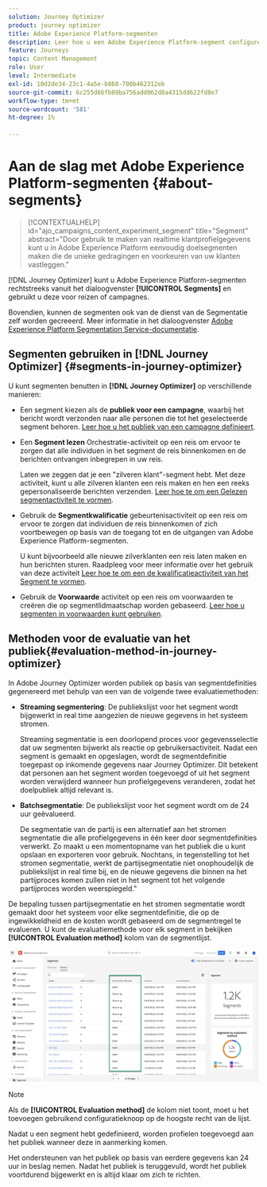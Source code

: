 ```yaml
---
solution: Journey Optimizer
product: journey optimizer
title: Adobe Experience Platform-segmenten
description: Leer hoe u een Adobe Experience Platform-segment configureert
feature: Journeys
topic: Content Management
role: User
level: Intermediate
exl-id: 10d2de34-23c1-4a5e-b868-700b462312eb
source-git-commit: 6c255d66fb89ba756add062d8a4315dd622fd8e7
workflow-type: tm+mt
source-wordcount: '581'
ht-degree: 1%

---
```


# Aan de slag met Adobe Experience Platform-segmenten {#about-segments}

>[!CONTEXTUALHELP]
>id="ajo_campaigns_content_experiment_segment"
>title="Segment"
>abstract="Door gebruik te maken van realtime klantprofielgegevens kunt u in Adobe Experience Platform eenvoudig doelsegmenten maken die de unieke gedragingen en voorkeuren van uw klanten vastleggen."

[!DNL Journey Optimizer]  kunt u Adobe Experience Platform-segmenten rechtstreeks vanuit het dialoogvenster **[!UICONTROL Segments]** en gebruikt u deze voor reizen of campagnes.

Bovendien, kunnen de segmenten ook van de dienst van de Segmentatie zelf worden gecreeerd. Meer informatie in het dialoogvenster [Adobe Experience Platform Segmentation Service-documentatie](https://experienceleague.adobe.com/docs/experience-platform/segmentation/home.html).

## Segmenten gebruiken in [!DNL Journey Optimizer] {#segments-in-journey-optimizer}

U kunt segmenten benutten in **[!DNL Journey Optimizer]** op verschillende manieren:

* Een segment kiezen als de **publiek voor een campagne**, waarbij het bericht wordt verzonden naar alle personen die tot het geselecteerde segment behoren. [Leer hoe u het publiek van een campagne definieert](../campaigns/create-campaign.md#define-the-audience-audience).

* Een **Segment lezen** Orchestratie-activiteit op een reis om ervoor te zorgen dat alle individuen in het segment de reis binnenkomen en de berichten ontvangen inbegrepen in uw reis.

   Laten we zeggen dat je een &quot;zilveren klant&quot;-segment hebt. Met deze activiteit, kunt u alle zilveren klanten een reis maken en hen een reeks gepersonaliseerde berichten verzenden. [Leer hoe te om een Gelezen segmentactiviteit te vormen](../building-journeys/read-segment.md#configuring-segment-trigger-activity).

* Gebruik de **Segmentkwalificatie** gebeurtenisactiviteit op een reis om ervoor te zorgen dat individuen de reis binnenkomen of zich voortbewegen op basis van de toegang tot en de uitgangen van Adobe Experience Platform-segmenten.

   U kunt bijvoorbeeld alle nieuwe zilverklanten een reis laten maken en hun berichten sturen. Raadpleeg voor meer informatie over het gebruik van deze activiteit [Leer hoe te om een de kwalificatieactiviteit van het Segment te vormen](../building-journeys/segment-qualification-events.md).

* Gebruik de **Voorwaarde** activiteit op een reis om voorwaarden te creëren die op segmentlidmaatschap worden gebaseerd. [Leer hoe u segmenten in voorwaarden kunt gebruiken](../building-journeys/condition-activity.md#using-a-segment).

## Methoden voor de evaluatie van het publiek{#evaluation-method-in-journey-optimizer}

In Adobe Journey Optimizer worden publiek op basis van segmentdefinities gegenereerd met behulp van een van de volgende twee evaluatiemethoden:

* **Streaming segmentering**: De publiekslijst voor het segment wordt bijgewerkt in real time aangezien de nieuwe gegevens in het systeem stromen.

   Streaming segmentatie is een doorlopend proces voor gegevensselectie dat uw segmenten bijwerkt als reactie op gebruikersactiviteit. Nadat een segment is gemaakt en opgeslagen, wordt de segmentdefinitie toegepast op inkomende gegevens naar Journey Optimizer. Dit betekent dat personen aan het segment worden toegevoegd of uit het segment worden verwijderd wanneer hun profielgegevens veranderen, zodat het doelpubliek altijd relevant is.

* **Batchsegmentatie**: De publiekslijst voor het segment wordt om de 24 uur geëvalueerd.

   De segmentatie van de partij is een alternatief aan het stromen segmentatie die alle profielgegevens in één keer door segmentdefinities verwerkt. Zo maakt u een momentopname van het publiek die u kunt opslaan en exporteren voor gebruik. Nochtans, in tegenstelling tot het stromen segmentatie, werkt de partijsegmentatie niet onophoudelijk de publiekslijst in real time bij, en de nieuwe gegevens die binnen na het partijproces komen zullen niet in het segment tot het volgende partijproces worden weerspiegeld.&quot;

De bepaling tussen partijsegmentatie en het stromen segmentatie wordt gemaakt door het systeem voor elke segmentdefinitie, die op de ingewikkeldheid en de kosten wordt gebaseerd om de segmentregel te evalueren. U kunt de evaluatiemethode voor elk segment in bekijken **[!UICONTROL Evaluation method]** kolom van de segmentlijst.

![](assets/evaluation-method.png)

>[!NOTE]
>
>Als de **[!UICONTROL Evaluation method]** de kolom niet toont, moet u het toevoegen gebruikend configuratieknoop op de hoogste recht van de lijst.

Nadat u een segment hebt gedefinieerd, worden profielen toegevoegd aan het publiek wanneer deze in aanmerking komen.

Het ondersteunen van het publiek op basis van eerdere gegevens kan 24 uur in beslag nemen. Nadat het publiek is teruggevuld, wordt het publiek voortdurend bijgewerkt en is altijd klaar om zich te richten.
